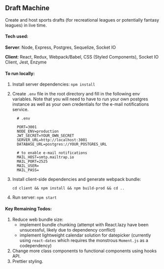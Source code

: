## Draft Machine

Create and host sports drafts (for recreational leagues or potentially fantasy leagues) in live time.

#### Tech used:

**Server**: Node, Express, Postgres, Sequelize, Socket IO

**Client**: React, Redux, Webpack/Babel, CSS (Styled Components), Socket IO Client, Jest, Enzyme


#### To run locally:

1. Install server dependencies: `npm install`

1. Create `.env` file in the root directory and fill in the following env variables. Note that you will need to have to run your own postgres instance as well as your own credentials for the e-mail notifications service.

    ```
      # .env

      PORT=3001
      NODE_ENV=production
      JWT_SECRET=YOUR_OWN_SECRET
      SERVER_URL=http://localhost:3001
      DATABASE_URL=postgres://YOUR_POSTGRES_URL

      # to enable e-mail notifications
      MAIL_HOST=smtp.mailtrap.io
      MAIL_PORT=2525
      MAIL_USER=
      MAIL_PASS=
    ```
1. Install client-side dependencies and generate webpack bundle:

    `cd client && npm install && npm build-prod && cd ..`

1. Run server: `npm start`


#### Key Remaining Todos:

1. Reduce web bundle size:
    - implement bundle chunking (attempt with React.lazy have been unsucessful, likely due to dependency conflict)
    - implement lightweight calendar solution for datepicker (currently using `react-dates` which requires the monstrous `Moment.js` as a codependency)
1. Change more class components to functional components using hooks API.
1. Prettier styling.
